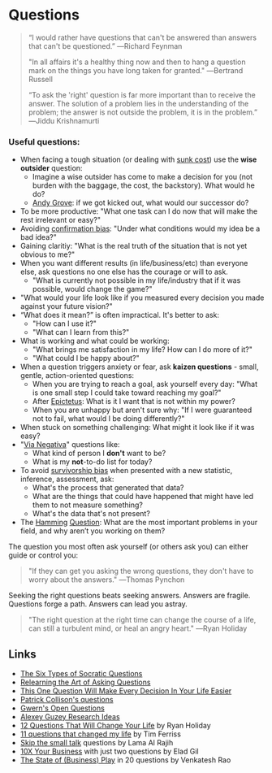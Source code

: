 # Questions

> “I would rather have questions that can't be answered than answers that can't be questioned.” ―Richard Feynman
>
> "In all affairs it's a healthy thing now and then to hang a question mark on the things you have long taken for granted." ―Bertrand Russell
>
> “To ask the 'right' question is far more important than to receive the answer. The solution of a problem lies in the understanding of the problem; the answer is not outside the problem, it is in the problem.” ―Jiddu Krishnamurti

### Useful questions:

* When facing a tough situation \(or dealing with [sunk cost](https://en.wikipedia.org/wiki/Sunk_costs)\) use the **wise outsider** question:
  * Imagine a wise outsider has come to make a decision for you \(not burden with the baggage, the cost, the backstory\). What would he do?
  * [Andy Grove](https://en.wikipedia.org/wiki/Andrew_Grove): if we got kicked out, what would our successor do?
* To be more productive: "What one task can I do now that will make the rest irrelevant or easy?"
* Avoiding [confirmation bias](https://en.wikipedia.org/wiki/Confirmation_bias): "Under what conditions would my idea be a bad idea?"
* Gaining claritiy: "What is the real truth of the situation that is not yet obvious to me?"
* When you want different results \(in life/business/etc\) than everyone else, ask questions no one else has the courage or will to ask.
  * "What is currently not possible in my life/industry that if it was possible, would change the game?"
* "What would your life look like if you measured every decision you made against your future vision?"
* “What does it mean?” is often impractical. It's better to ask:
  * "How can I use it?"
  * "What can I learn from this?"
* What is working and what could be working:
  * "What brings me satisfaction in my life? How can I do more of it?"
  * "What could I be happy about?"
* When a question triggers anxiety or fear, ask **kaizen questions** - small, gentle, action-oriented questions:
  * When you are trying to reach a goal, ask yourself every day: "What is one small step I could take toward reaching my goal?"
  * After [Epictetus](https://en.wikisource.org/wiki/Epictetus,_the_Discourses_as_reported_by_Arrian,_the_Manual,_and_Fragments/Book_2/Chapter_13): What is it I want that is not within my power?
  * When you are unhappy but aren't sure why: "If I were guaranteed not to fail, what would I be doing differently?"
* When stuck on something challenging: What might it look like if it was easy?
* "[Via Negativa](https://en.wikipedia.org/wiki/Antifragile#Via_negativa)" questions like:
  * What kind of person I **don't** want to be?
  * What is my **not**-to-do list for today?
* To avoid [survivorship bias](https://en.wikipedia.org/wiki/Survivorship_bias) when presented with a new statistic, inference, assessment, ask:
  * What's the process that generated that data?
  * What are the things that could have happened that might have led them to not measure something?
  * What's the data that's not present?
* The [Hamming](https://www.lesswrong.com/posts/P5k3PGzebd5yYrYqd/the-hamming-question) [Question](http://www.paulgraham.com/hamming.html): What are the most important problems in your field, and why aren’t you working on them?

The question you most often ask yourself \(or others ask you\) can either guide or control you:

> "If they can get you asking the wrong questions, they don't have to worry about the answers." ―Thomas Pynchon

Seeking the right questions beats seeking answers. Answers are fragile. Questions forge a path. Answers can lead you astray.

> "The right question at the right time can change the course of a life, can still a turbulent mind, or heal an angry heart." ―Ryan Holiday

## Links

* [The Six Types of Socratic Questions](http://www.umich.edu/~elements/5e/probsolv/strategy/cthinking.htm)
* [Relearning the Art of Asking Questions](https://hbr.org/2015/03/relearning-the-art-of-asking-questions)
* [This One Question Will Make Every Decision In Your Life Easier](https://medium.com/@benjaminhardy/this-1-powerful-strategy-made-the-british-rowing-team-to-go-from-average-to-winning-olympic-gold-b859b7f6cda1)
* [Patrick Collison's questions](https://patrickcollison.com/questions)
* [Gwern's Open Questions](https://www.gwern.net/Questions)
* [Alexey Guzey Research Ideas](https://guzey.com/personal/research-ideas/)
* [12 Questions That Will Change Your Life](https://thoughtcatalog.com/ryan-holiday/2017/09/12-questions-that-will-change-your-life/) by Ryan Holiday
* [11 questions that changed my life](https://tim.blog/tag/11-questions-that-changed-my-life/) by Tim Ferriss
* [Skip the small talk](https://lamaalrajih.com/2019/07/24/skip-the-small-talk-part-one/) questions by Lama Al Rajih
* [10X Your Business](http://blog.eladgil.com/2010/10/10x-your-business.html) with just two questions by Elad Gil
* [The State of (Business) Play](https://breakingsmart.substack.com/p/the-state-of-business-play) in 20 questions by Venkatesh Rao

